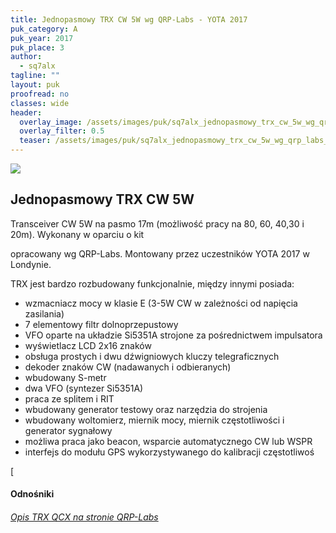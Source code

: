 ```yaml
---
title: Jednopasmowy TRX CW 5W wg QRP-Labs - YOTA 2017
puk_category: A
puk_year: 2017
puk_place: 3
author: 
  - sq7alx
tagline: ""
layout: puk
proofread: no
classes: wide
header:
  overlay_image: /assets/images/puk/sq7alx_jednopasmowy_trx_cw_5w_wg_qrp_labs_yota_2017.jpg
  overlay_filter: 0.5
  teaser: /assets/images/puk/sq7alx_jednopasmowy_trx_cw_5w_wg_qrp_labs_yota_2017.jpg
---
```






 



![](assets/data/img/projects/2017-3-0.jpg) 



Jednopasmowy TRX CW 5W
----------------------





 Transceiver CW 5W na pasmo 17m (możliwość pracy na 80, 60, 40,30 i 20m). Wykonany w oparciu o kit

 opracowany wg QRP-Labs. Montowany przez uczestników YOTA 2017 w Londynie.

 




 TRX jest bardzo rozbudowany funkcjonalnie, między innymi posiada:






* wzmacniacz mocy w klasie E (3-5W CW w zależności od napięcia zasilania)
* 7 elementowy filtr dolnoprzepustowy
* VFO oparte na układzie Si5351A strojone za pośrednictwem impulsatora
* wyświetlacz LCD 2x16 znaków
* obsługa prostych i dwu dźwigniowych kluczy telegraficznych
* dekoder znaków CW (nadawanych i odbieranych)
* wbudowany S-metr
* dwa VFO (syntezer Si5351A)
* praca ze splitem i RIT
* wbudowany generator testowy oraz narzędzia do strojenia
* wbudowany woltomierz, miernik mocy, miernik częstotliwości i generator sygnałowy
* możliwa praca jako beacon, wsparcie automatycznego CW lub WSPR
* interfejs do modułu GPS wykorzystywanego do kalibracji częstotliwoś





[


#### Odnośniki

###### [Opis TRX QCX na stronie QRP-Labs](https://www.qrp-labs.com/qcx.html)

 









 


